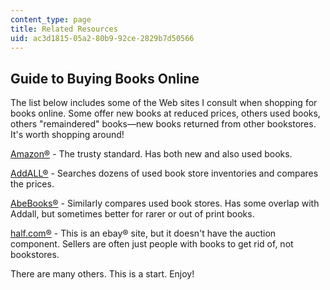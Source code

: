```yaml
---
content_type: page
title: Related Resources
uid: ac3d1815-05a2-80b9-92ce-2829b7d50566
---
```


Guide to Buying Books Online
----------------------------

The list below includes some of the Web sites I consult when shopping for books online. Some offer new books at reduced prices, others used books, others "remaindered" books—new books returned from other bookstores. It's worth shopping around!

[Amazon®](http://www.amazon.com/) - The trusty standard. Has both new and also used books.

[AddALL®](http://www.addall.com/) - Searches dozens of used book store inventories and compares the prices.

[AbeBooks®](http://www.abebooks.com/) - Similarly compares used book stores. Has some overlap with Addall, but sometimes better for rarer or out of print books.

[half.com®](http://www.half.ebay.com/) - This is an ebay® site, but it doesn't have the auction component. Sellers are often just people with books to get rid of, not bookstores.

There are many others. This is a start. Enjoy!